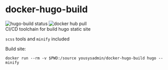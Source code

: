 # docker-hugo-build
![hugo-build status](https://tc.sysalex.com/app/rest/builds/buildType:(id:buildtools_DockerHugoBuild)/statusIcon) ![docker hub pull](https://img.shields.io/docker/pulls/yousysadmin/docker-hugo-build.svg)  
CI/CD toolchain for build hugo static site

`scss` tools and `minify` included

Build site:
```
docker run --rm -v $PWD:/source yousysadmin/docker-hugo-build hugo --minify
```
